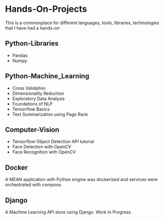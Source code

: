 # Hands-On-Projects

This is a commonplace for different languages, tools, libraries, technologies that I have had a hands-on

## Python-Libraries

* Pandas
* Numpy

## Python-Machine_Learning

* Cross Validation
* Dimensionality Reduction
* Exploratory Data Analysis
* Foundations of NLP
* Tensorflow Basics
* Text Summarization using Page Rank

## Computer-Vision

* Tensorflow Object Detection API tutorial
* Face Detection with OpenCV
* Face Recognition with OpenCV

## Docker

A MEAN application with Python engine was dockerized and services were orchestrated with compose.

## Django

A Machine Learning API store using Django. Work In Progress.

